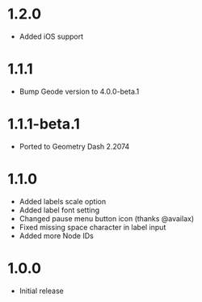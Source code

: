 # 1.2.0
- Added iOS support

# 1.1.1
- Bump Geode version to 4.0.0-beta.1

# 1.1.1-beta.1
- Ported to Geometry Dash 2.2074

# 1.1.0
- Added labels scale option
- Added label font setting
- Changed pause menu button icon (thanks @availax)
- Fixed missing space character in label input
- Added more Node IDs

# 1.0.0
- Initial release
